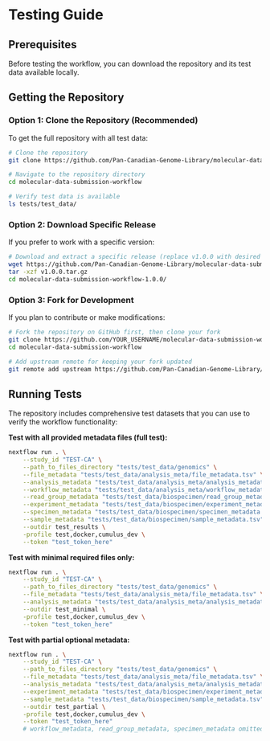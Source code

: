 # Testing Guide

## Prerequisites

Before testing the workflow, you can download the repository and its test data available locally.

## Getting the Repository

### Option 1: Clone the Repository (Recommended)

To get the full repository with all test data:

```bash
# Clone the repository
git clone https://github.com/Pan-Canadian-Genome-Library/molecular-data-submission-workflow.git

# Navigate to the repository directory
cd molecular-data-submission-workflow

# Verify test data is available
ls tests/test_data/
```

### Option 2: Download Specific Release

If you prefer to work with a specific version:

```bash
# Download and extract a specific release (replace v1.0.0 with desired version)
wget https://github.com/Pan-Canadian-Genome-Library/molecular-data-submission-workflow/archive/refs/tags/v1.0.0.tar.gz
tar -xzf v1.0.0.tar.gz
cd molecular-data-submission-workflow-1.0.0/
```

### Option 3: Fork for Development

If you plan to contribute or make modifications:

```bash
# Fork the repository on GitHub first, then clone your fork
git clone https://github.com/YOUR_USERNAME/molecular-data-submission-workflow.git
cd molecular-data-submission-workflow

# Add upstream remote for keeping your fork updated
git remote add upstream https://github.com/Pan-Canadian-Genome-Library/molecular-data-submission-workflow.git
```

## Running Tests

The repository includes comprehensive test datasets that you can use to verify the workflow functionality:

**Test with all provided metadata files (full test):**
```bash
nextflow run . \
    --study_id "TEST-CA" \
    --path_to_files_directory "tests/test_data/genomics" \
    --file_metadata "tests/test_data/analysis_meta/file_metadata.tsv" \
    --analysis_metadata "tests/test_data/analysis_meta/analysis_metadata.tsv" \
    --workflow_metadata "tests/test_data/analysis_meta/workflow_metadata.tsv" \
    --read_group_metadata "tests/test_data/biospecimen/read_group_metadata.tsv" \
    --experiment_metadata "tests/test_data/biospecimen/experiment_metadata.tsv" \
    --specimen_metadata "tests/test_data/biospecimen/specimen_metadata.tsv" \
    --sample_metadata "tests/test_data/biospecimen/sample_metadata.tsv" \
    --outdir test_results \
    -profile test,docker,cumulus_dev \
    --token "test_token_here"
```

**Test with minimal required files only:**
```bash
nextflow run . \
    --study_id "TEST-CA" \
    --path_to_files_directory "tests/test_data/genomics" \
    --file_metadata "tests/test_data/analysis_meta/file_metadata.tsv" \
    --analysis_metadata "tests/test_data/analysis_meta/analysis_metadata.tsv" \
    --outdir test_minimal \
    -profile test,docker,cumulus_dev \
    --token "test_token_here"
```

**Test with partial optional metadata:**
```bash
nextflow run . \
    --study_id "TEST-CA" \
    --path_to_files_directory "tests/test_data/genomics" \
    --file_metadata "tests/test_data/analysis_meta/file_metadata.tsv" \
    --analysis_metadata "tests/test_data/analysis_meta/analysis_metadata.tsv" \
    --experiment_metadata "tests/test_data/biospecimen/experiment_metadata.tsv" \
    --sample_metadata "tests/test_data/biospecimen/sample_metadata.tsv" \
    --outdir test_partial \
    -profile test,docker,cumulus_dev \
    --token "test_token_here"
    # workflow_metadata, read_group_metadata, specimen_metadata omitted
```
